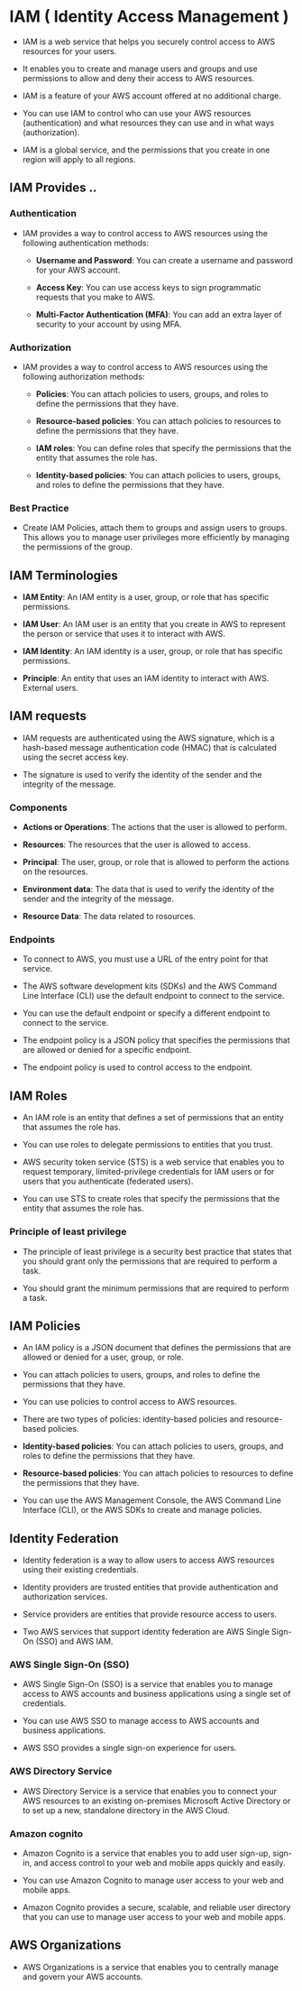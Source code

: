 # IAM ( Identity Access Management )

- IAM is a web service that helps you securely control access to AWS resources for your users.

- It enables you to create and manage users and groups and use permissions to allow and deny their access to AWS resources.

- IAM is a feature of your AWS account offered at no additional charge.

- You can use IAM to control who can use your AWS resources (authentication) and what resources they can use and in what ways (authorization).

- IAM is a global service, and the permissions that you create in one region will apply to all regions.

## IAM Provides ..

### Authentication

- IAM provides a way to control access to AWS resources using the following authentication methods:

  - **Username and Password**: You can create a username and password for your AWS account.

  - **Access Key**: You can use access keys to sign programmatic requests that you make to AWS.

  - **Multi-Factor Authentication (MFA)**: You can add an extra layer of security to your account by using MFA.

### Authorization

- IAM provides a way to control access to AWS resources using the following authorization methods:

  - **Policies**: You can attach policies to users, groups, and roles to define the permissions that they have.

  - **Resource-based policies**: You can attach policies to resources to define the permissions that they have.

  - **IAM roles**: You can define roles that specify the permissions that the entity that assumes the role has.

  - **Identity-based policies**: You can attach policies to users, groups, and roles to define the permissions that they have.

### Best Practice

- Create IAM Policies, attach them to groups and assign users to groups. This allows you to manage user privileges more efficiently by managing the permissions of the group.

## IAM Terminologies

- **IAM Entity**: An IAM entity is a user, group, or role that has specific permissions.

- **IAM User**: An IAM user is an entity that you create in AWS to represent the person or service that uses it to interact with AWS.

- **IAM Identity**: An IAM identity is a user, group, or role that has specific permissions.

- **Principle**: An entity that uses an IAM identity to interact with AWS. External users.

## IAM requests

- IAM requests are authenticated using the AWS signature, which is a hash-based message authentication code (HMAC) that is calculated using the secret access key.

- The signature is used to verify the identity of the sender and the integrity of the message.

### Components

- **Actions or Operations**: The actions that the user is allowed to perform.

- **Resources**: The resources that the user is allowed to access.

- **Principal**: The user, group, or role that is allowed to perform the actions on the resources.

- **Environment data**: The data that is used to verify the identity of the sender and the integrity of the message.

- **Resource Data**: The data related to rosources.

### Endpoints

- To connect to AWS, you must use a URL of the entry point for that service.

- The AWS software development kits (SDKs) and the AWS Command Line Interface (CLI) use the default endpoint to connect to the service.

- You can use the default endpoint or specify a different endpoint to connect to the service.

- The endpoint policy is a JSON policy that specifies the permissions that are allowed or denied for a specific endpoint.

- The endpoint policy is used to control access to the endpoint.

## IAM Roles

- An IAM role is an entity that defines a set of permissions that an entity that assumes the role has.

- You can use roles to delegate permissions to entities that you trust.

- AWS security token service (STS) is a web service that enables you to request temporary, limited-privilege credentials for IAM users or for users that you authenticate (federated users).

- You can use STS to create roles that specify the permissions that the entity that assumes the role has.

### Principle of least privilege

- The principle of least privilege is a security best practice that states that you should grant only the permissions that are required to perform a task.

- You should grant the minimum permissions that are required to perform a task.

## IAM Policies

- An IAM policy is a JSON document that defines the permissions that are allowed or denied for a user, group, or role.

- You can attach policies to users, groups, and roles to define the permissions that they have.

- You can use policies to control access to AWS resources.

- There are two types of policies: identity-based policies and resource-based policies.

- **Identity-based policies**: You can attach policies to users, groups, and roles to define the permissions that they have.

- **Resource-based policies**: You can attach policies to resources to define the permissions that they have.

- You can use the AWS Management Console, the AWS Command Line Interface (CLI), or the AWS SDKs to create and manage policies.

## Identity Federation

- Identity federation is a way to allow users to access AWS resources using their existing credentials.

- Identity providers are trusted entities that provide authentication and authorization services.

- Service providers are entities that provide resource access to users.

- Two AWS services that support identity federation are AWS Single Sign-On (SSO) and AWS IAM.

### AWS Single Sign-On (SSO)

- AWS Single Sign-On (SSO) is a service that enables you to manage access to AWS accounts and business applications using a single set of credentials.

- You can use AWS SSO to manage access to AWS accounts and business applications.

- AWS SSO provides a single sign-on experience for users.

### AWS Directory Service

- AWS Directory Service is a service that enables you to connect your AWS resources to an existing on-premises Microsoft Active Directory or to set up a new, standalone directory in the AWS Cloud.

### Amazon cognito

- Amazon Cognito is a service that enables you to add user sign-up, sign-in, and access control to your web and mobile apps quickly and easily.

- You can use Amazon Cognito to manage user access to your web and mobile apps.

- Amazon Cognito provides a secure, scalable, and reliable user directory that you can use to manage user access to your web and mobile apps.


## AWS Organizations

- AWS Organizations is a service that enables you to centrally manage and govern your AWS accounts.

